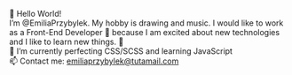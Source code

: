  👋 Hello World! <br>
      I’m @EmiliaPrzybylek. My hobby is drawing and music. I would like to work as
      a Front-End Developer 💞️ because I am excited about new technologies and I like to learn new things. 👀 <br>
 🌱 I’m currently perfecting CSS/SCSS and learning JavaScript<br>
 📫 Contact me: emiliaprzybylek@tutamail.com<br>

<!---
EmiliaPrzybylek/EmiliaPrzybylek is a ✨ special ✨ repository because its `README.md` (this file) appears on your GitHub profile.
You can click the Preview link to take a look at your changes.
--->
